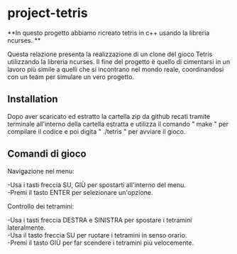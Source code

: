 # project-tetris

**In questo progetto abbiamo ricreato tetris in c++ usando la libreria ncurses. **

Questa relazione presenta la realizzazione di un clone del gioco Tetris utilizzando la libreria ncurses. Il fine del progetto è quello di cimentarsi in un lavoro più simile a quelli che si incontrano nel mondo reale, coordinandosi con un team per simulare un vero progetto.

## Installation

Dopo aver scaricato ed estratto la cartella zip da github recati tramite terminale all'interno della cartella estratta e utilizza il comando " make " per compilare il codice e poi digita " ./tetris " per avviare il gioco.

## Comandi di gioco
Navigazione nel menu:

-Usa i tasti freccia SU, GIÙ per spostarti all'interno del menu.                                                                         
-Premi il tasto ENTER per selezionare un'opzione.

Controllo dei tetramini:

-Usa i tasti freccia DESTRA e SINISTRA per spostare i tetramini lateralmente.                                                 
-Usa il tasto freccia SU per ruotare i tetramini in senso orario.                                                                        
-Premi il tasto GIÙ per far scendere i tetramini più velocemente.                                                                 
